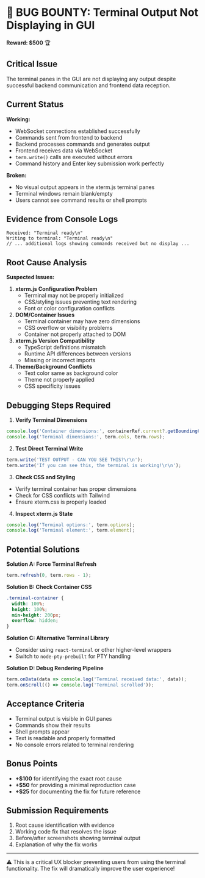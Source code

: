 # 🐛 BUG BOUNTY: Terminal Output Not Displaying in GUI

**Reward: $500** 🏆

## Critical Issue

The terminal panes in the GUI are not displaying any output despite successful backend communication and frontend data reception.

## Current Status

**Working:**
- WebSocket connections established successfully
- Commands sent from frontend to backend
- Backend processes commands and generates output
- Frontend receives data via WebSocket
- `term.write()` calls are executed without errors
- Command history and Enter key submission work perfectly

**Broken:**
- No visual output appears in the xterm.js terminal panes
- Terminal windows remain blank/empty
- Users cannot see command results or shell prompts

## Evidence from Console Logs
```
Received: "Terminal ready\n"
Writing to terminal: "Terminal ready\n"
// ... additional logs showing commands received but no display ...
```

## Root Cause Analysis

**Suspected Issues:**
1. **xterm.js Configuration Problem**  
   - Terminal may not be properly initialized  
   - CSS/styling issues preventing text rendering  
   - Font or color configuration conflicts
2. **DOM/Container Issues**  
   - Terminal container may have zero dimensions  
   - CSS overflow or visibility problems  
   - Container not properly attached to DOM
3. **xterm.js Version Compatibility**  
   - TypeScript definitions mismatch  
   - Runtime API differences between versions  
   - Missing or incorrect imports
4. **Theme/Background Conflicts**  
   - Text color same as background color  
   - Theme not properly applied  
   - CSS specificity issues

## Debugging Steps Required

1. **Verify Terminal Dimensions**
```javascript
console.log('Container dimensions:', containerRef.current?.getBoundingClientRect());
console.log('Terminal dimensions:', term.cols, term.rows);
```

2. **Test Direct Terminal Write**
```javascript
term.write('TEST OUTPUT - CAN YOU SEE THIS?\r\n');
term.write('If you can see this, the terminal is working!\r\n');
```

3. **Check CSS and Styling**
- Verify terminal container has proper dimensions
- Check for CSS conflicts with Tailwind
- Ensure xterm.css is properly loaded

4. **Inspect xterm.js State**
```javascript
console.log('Terminal options:', term.options);
console.log('Terminal element:', term.element);
```

## Potential Solutions

**Solution A: Force Terminal Refresh**
```javascript
term.refresh(0, term.rows - 1);
```

**Solution B: Check Container CSS**
```css
.terminal-container {
  width: 100%;
  height: 100%;
  min-height: 200px;
  overflow: hidden;
}
```

**Solution C: Alternative Terminal Library**
- Consider using `react-terminal` or other higher-level wrappers
- Switch to `node-pty-prebuilt` for PTY handling

**Solution D: Debug Rendering Pipeline**
```javascript
term.onData(data => console.log('Terminal received data:', data));
term.onScroll(() => console.log('Terminal scrolled'));
```

## Acceptance Criteria

- Terminal output is visible in GUI panes  
- Commands show their results  
- Shell prompts appear  
- Text is readable and properly formatted  
- No console errors related to terminal rendering

## Bonus Points

- **+$100** for identifying the exact root cause
- **+$50** for providing a minimal reproduction case
- **+$25** for documenting the fix for future reference

## Submission Requirements

1. Root cause identification with evidence
2. Working code fix that resolves the issue
3. Before/after screenshots showing terminal output
4. Explanation of why the fix works

---

⚠️ This is a critical UX blocker preventing users from using the terminal functionality. The fix will dramatically improve the user experience! 